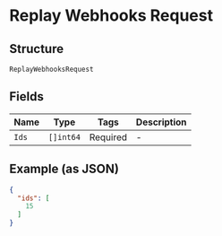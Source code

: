 
# Replay Webhooks Request

## Structure

`ReplayWebhooksRequest`

## Fields

| Name | Type | Tags | Description |
|  --- | --- | --- | --- |
| `Ids` | `[]int64` | Required | - |

## Example (as JSON)

```json
{
  "ids": [
    15
  ]
}
```

